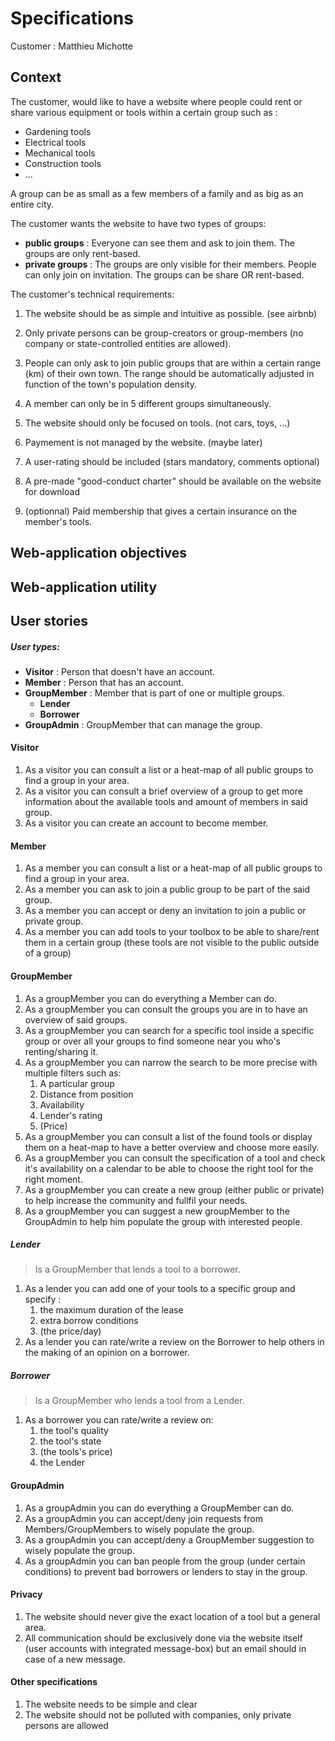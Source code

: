 # Specifications 

Customer : Matthieu Michotte

## Context
The customer, would like to have a website where people could rent  or share various equipment or tools within a certain group such as :
* Gardening tools
* Electrical tools
* Mechanical tools
* Construction tools
* ...

A group can be as small as a few members of a family and as big as an entire city.

The customer wants the website to have two types of groups: 
* __public groups__ : 
  Everyone can see them and ask to join them.
  The groups are only rent-based.
* __private groups__ :
  The groups are only visible for their members. People can only join on invitation.
  The groups can be share OR rent-based.

The customer's technical requirements: 

1. The website should be as simple and intuitive as possible. (see airbnb)

2. Only private persons can be group-creators or group-members (no company or state-controlled entities are allowed).
  
3. People can only ask to join public groups that are within a certain range (km) of their own town. The range should be automatically adjusted in function of the town's population density.  

4. A member can only be in 5 different groups simultaneously. 

5. The website should only be focused on tools. (not cars, toys, ...)
   
6. Paymement is not managed by the website. (maybe later)

7. A user-rating should be included (stars mandatory, comments optional)

8. A pre-made "good-conduct charter" should be available on the website for download

9. (optionnal) Paid membership that gives a certain insurance on the member's tools. 


## Web-application objectives

## Web-application utility

## User stories


#####  User types:

* __Visitor__ : Person that doesn't have an account.
* __Member__ : Person that has an account.
* __GroupMember__ : Member that is part of one or multiple groups.
  * __Lender__
  * __Borrower__
* __GroupAdmin__ : GroupMember that can manage the group. 

#### Visitor
1. As a visitor you can consult a list or a heat-map of all public groups to find a group in your area. 
2. As a visitor you can consult a brief overview of a group to get more information about the available tools and amount of members in said group.
3. As a visitor you can create an account to become member.
 
#### Member 
1. As a member you can consult a list or a heat-map of all public groups to find a group  in your area.
2. As a member you can ask to join a public group to be part of the said group.
3. As a member you can accept or deny an invitation to join a public or private group. 
4. As a member you can add tools to your toolbox to be able to share/rent them in a certain group (these tools are not visible to the public outside of a group)

#### GroupMember 
1. As a groupMember you can do everything a Member can do.
2. As a groupMember you can consult the groups you are in to have an overview of said groups.
3. As a groupMember you can search for a specific tool inside a specific group or over all your groups to find someone near you who's renting/sharing it.
4. As a groupMember you can narrow the search to be more precise with multiple filters such as:
   1. A particular group 
   2. Distance from position
   3. Availability
   4. Lender's rating
   5. (Price)
5. As a groupMember you can consult a list of the found tools or display them on a heat-map to have a better overview and choose more easily.
6. As a groupMember you can consult the specification of a tool and check it's availability on a calendar to be able to choose the right tool for the right moment. 
7. As a groupMember you can create a new group (either public or private) to help increase the community and fullfil your needs.
8. As a groupMember you can suggest a new groupMember to the GroupAdmin to help him populate the group with interested people. 

##### Lender
> Is a GroupMember that lends a tool to a borrower.
1. As a lender you can add one of your tools to a specific group and specify :
   1. the maximum duration of the lease 
   2. extra borrow conditions 
   3. (the price/day) 
2. As a lender you can rate/write a review on the Borrower to help others in the making of an opinion on a borrower. 
 
##### Borrower 
> Is a GroupMember who lends a tool from a Lender. 
1. As a borrower you can rate/write a review on:
   1. the tool's quality
   2. the tool's state
   3. (the tools's price)
   4. the Lender

#### GroupAdmin 
1. As a groupAdmin you can do everything a GroupMember can do.
2. As a groupAdmin you can accept/deny join requests from Members/GroupMembers to wisely populate the group.
3. As a groupAdmin you can accept/deny a GroupMember suggestion to wisely populate the group.
4. As a groupAdmin you can ban people from the group (under certain conditions) to prevent bad borrowers or lenders to stay in the group. 

#### Privacy
1. The website should never give the exact location of a tool but a general area. 
2. All communication should be exclusively done via the website itself (user accounts with integrated message-box) but an email should in case of a new message.

#### Other specifications
1. The website needs to be simple and clear 
2. The website should not be polluted with companies, only private persons are allowed
